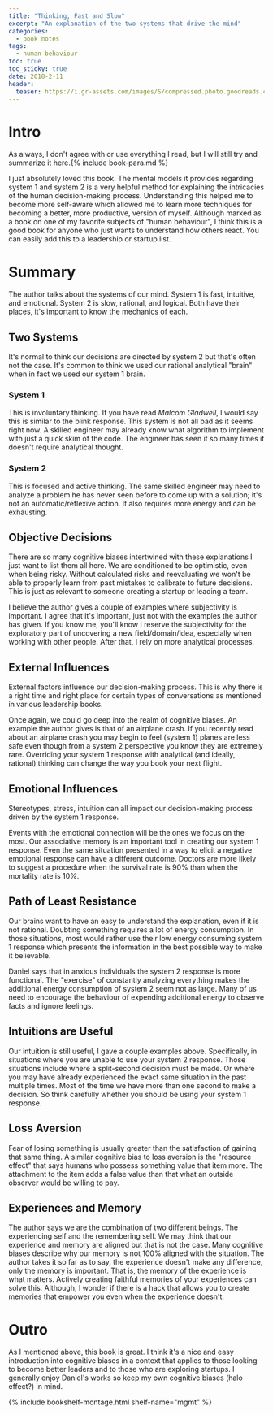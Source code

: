 ```yaml
---
title: "Thinking, Fast and Slow" 
excerpt: "An explanation of the two systems that drive the mind"
categories:
  - book notes
tags:
  - human behaviour
toc: true
toc_sticky: true
date: 2018-2-11
header:
  teaser: https://i.gr-assets.com/images/S/compressed.photo.goodreads.com/books/1317793965l/11468377.jpg
---
```

# Intro
As always, I don't agree with or use everything I read, but I will still try and summarize it here.{% include book-para.md %}

I just absolutely loved this book. The mental models it provides regarding system 1 and system 2 is a very helpful method for explaining the intricacies of the human decision-making process. Understanding this helped me to become more self-aware which allowed me to learn more techniques for becoming a better, more productive, version of myself. Although marked as a book on one of my favorite subjects of "human behaviour", I think this is a good book for anyone who just wants to understand how others react. You can easily add this to a leadership or startup list.

# Summary
The author talks about the systems of our mind. System 1 is fast, intuitive, and emotional. System 2 is slow, rational, and logical. Both have their places, it's important to know the mechanics of each.

## Two Systems
It's normal to think our decisions are directed by system 2 but that's often not the case. It's common to think we used our rational analytical "brain" when in fact we used our system 1 brain.

### System 1
This is involuntary thinking. If you have read *Malcom Gladwell*, I would say this is similar to the blink response. This system is not all bad as it seems right now. A skilled engineer may already know what algorithm to implement with just a quick skim of the code. The engineer has seen it so many times it doesn't require analytical thought.

### System 2
This is focused and active thinking. The same skilled engineer may need to analyze a problem he has never seen before to come up with a solution; it's not an automatic/reflexive action. It also requires more energy and can be exhausting.

## Objective Decisions
There are so many cognitive biases intertwined with these explanations I just want to list them all here. We are conditioned to be optimistic, even when being risky. Without calculated risks and reevaluating we won't be able to properly learn from past mistakes to calibrate to future decisions. This is just as relevant to someone creating a startup or leading a team.

I believe the author gives a couple of examples where subjectivity is important. I agree that it's important, just not with the examples the author has given. If you know me, you'll know I reserve the subjectivity for the exploratory part of uncovering a new field/domain/idea, especially when working with other people. After that, I rely on more analytical processes.

## External Influences
External factors influence our decision-making process. This is why there is a right time and right place for certain types of conversations as mentioned in various leadership books.

Once again, we could go deep into the realm of cognitive biases. An example the author gives is that of an airplane crash. If you recently read about an airplane crash you may begin to feel (system 1) planes are less safe even though from a system 2 perspective you know they are extremely rare. Overriding your system 1 response with analytical (and ideally, rational) thinking can change the way you book your next flight.

## Emotional Influences
Stereotypes, stress, intuition can all impact our decision-making process driven by the system 1 response.

Events with the emotional connection will be the ones we focus on the most. Our associative memory is an important tool in creating our system 1 response. Even the same situation presented in a way to elicit a negative emotional response can have a different outcome. Doctors are more likely to suggest a procedure when the survival rate is 90% than when the mortality rate is 10%.

## Path of Least Resistance
Our brains want to have an easy to understand the explanation, even if it is not rational. Doubting something requires a lot of energy consumption. In those situations, most would rather use their low energy consuming system 1 response which presents the information in the best possible way to make it believable.

Daniel says that in anxious individuals the system 2 response is more functional. The "exercise" of constantly analyzing everything makes the additional energy consumption of system 2 seem not as large. Many of us need to encourage the behaviour of expending additional energy to observe facts and ignore feelings.

## Intuitions are Useful
Our intuition is still useful, I gave a couple examples above. Specifically, in situations where you are unable to use your system 2 response. Those situations include where a split-second decision must be made. Or where you may have already experienced the exact same situation in the past multiple times. Most of the time we have more than one second to make a decision. So think carefully whether you should be using your system 1 response.

## Loss Aversion
Fear of losing something is usually greater than the satisfaction of gaining that same thing. A similar cognitive bias to loss aversion is the "resource effect" that says humans who possess something value that item more. The attachment to the item adds a false value than that what an outside observer would be willing to pay.

## Experiences and Memory
The author says we are the combination of two different beings. The experiencing self and the remembering self. We may think that our experience and memory are aligned but that is not the case. Many cognitive biases describe why our memory is not 100% aligned with the situation. The author takes it so far as to say, the experience doesn't make any difference, only the memory is important. That is, the memory of the experience is what matters. Actively creating faithful memories of your experiences can solve this. Although, I wonder if there is a hack that allows you to create memories that empower you even when the experience doesn't.

# Outro

As I mentioned above, this book is great. I think it's a nice and easy introduction into cognitive biases in a context that applies to those looking to become better leaders and to those who are exploring startups. I generally enjoy Daniel's works so keep my own cognitive biases (halo effect?) in mind.

{% include bookshelf-montage.html shelf-name="mgmt" %}